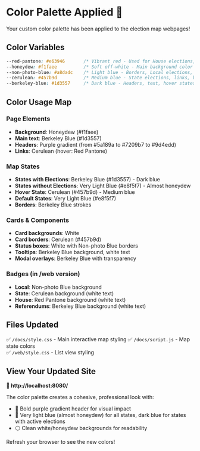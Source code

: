 # Color Palette Applied 🎨

Your custom color palette has been applied to the election map webpages!

## Color Variables

```css
--red-pantone: #e63946       /* Vibrant red - Used for House elections, alerts, hover accents */
--honeydew: #f1faee          /* Soft off-white - Main background color */
--non-photo-blue: #a8dadc    /* Light blue - Borders, Local elections, accents */
--cerulean: #457b9d          /* Medium blue - State elections, links, borders */
--berkeley-blue: #1d3557     /* Dark blue - Headers, text, hover states */
```

## Color Usage Map

### Page Elements
- **Background**: Honeydew (#f1faee)
- **Main text**: Berkeley Blue (#1d3557)
- **Headers**: Purple gradient (from #5a189a to #7209b7 to #9d4edd)
- **Links**: Cerulean (hover: Red Pantone)

### Map States
- **States with Elections**: Berkeley Blue (#1d3557) - Dark blue
- **States without Elections**: Very Light Blue (#e8f5f7) - Almost honeydew
- **Hover State**: Cerulean (#457b9d) - Medium blue
- **Default States**: Very Light Blue (#e8f5f7)
- **Borders**: Berkeley Blue strokes

### Cards & Components
- **Card backgrounds**: White
- **Card borders**: Cerulean (#457b9d)
- **Status boxes**: White with Non-photo Blue borders
- **Tooltips**: Berkeley Blue background, white text
- **Modal overlays**: Berkeley Blue with transparency

### Badges (in /web version)
- **Local**: Non-photo Blue background
- **State**: Cerulean background (white text)
- **House**: Red Pantone background (white text)
- **Referendums**: Berkeley Blue background (white text)

## Files Updated

✅ `/docs/style.css` - Main interactive map styling
✅ `/docs/script.js` - Map state colors  
✅ `/web/style.css` - List view styling

## View Your Updated Site

**🔗 http://localhost:8080/**

The color palette creates a cohesive, professional look with:
- 💜 Bold purple gradient header for visual impact
- 🔵 Very light blue (almost honeydew) for all states, dark blue for states with active elections
- ⚪ Clean white/honeydew backgrounds for readability

Refresh your browser to see the new colors!

